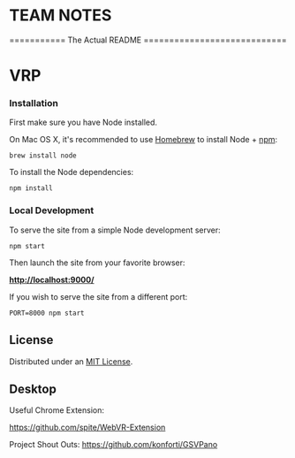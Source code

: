 # TEAM NOTES 



=========== The Actual README ============================
# VRP 

### Installation

First make sure you have Node installed.

On Mac OS X, it's recommended to use [Homebrew](http://brew.sh/) to install Node + [npm](https://www.npmjs.com):

    brew install node

To install the Node dependencies:

    npm install


### Local Development

To serve the site from a simple Node development server:

    npm start

Then launch the site from your favorite browser:

[__http://localhost:9000/__](http://localhost:9000/)

If you wish to serve the site from a different port:

    PORT=8000 npm start

## License

Distributed under an [MIT License](LICENSE).

## Desktop

Useful Chrome Extension:

https://github.com/spite/WebVR-Extension

Project Shout Outs:
https://github.com/konforti/GSVPano
